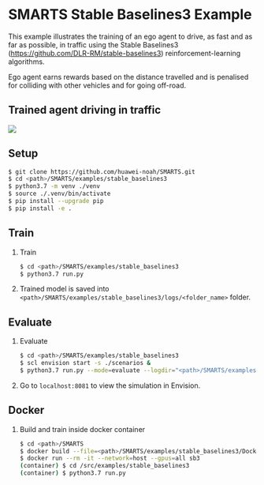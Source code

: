 # SMARTS Stable Baselines3 Example
This example illustrates the training of an ego agent to drive, as fast and as far as possible, in traffic using the Stable Baselines3 (https://github.com/DLR-RM/stable-baselines3) reinforcement-learning algorithms.

Ego agent earns rewards based on the distance travelled and is penalised for colliding with other vehicles and for going off-road.

## Trained agent driving in traffic
![](./docs/_static/driving_in_traffic.gif)

## Setup
```bash
$ git clone https://github.com/huawei-noah/SMARTS.git
$ cd <path>/SMARTS/examples/stable_baselines3
$ python3.7 -m venv ./venv
$ source ./.venv/bin/activate
$ pip install --upgrade pip
$ pip install -e .
```

## Train
1. Train
    ```bash
    $ cd <path>/SMARTS/examples/stable_baselines3
    $ python3.7 run.py 
    ```
1. Trained model is saved into `<path>/SMARTS/examples/stable_baselines3/logs/<folder_name>` folder.

## Evaluate
1. Evaluate
    ```bash
    $ cd <path>/SMARTS/examples/stable_baselines3
    $ scl envision start -s ./scenarios &
    $ python3.7 run.py --mode=evaluate --logdir="<path>/SMARTS/examples/stable_baselines3/logs/<folder_name>" --head
    ```
1. Go to `localhost:8081` to view the simulation in Envision.

## Docker
1. Build and train inside docker container
    ```bash
    $ cd <path>/SMARTS
    $ docker build --file=<path>/SMARTS/examples/stable_baselines3/Dockerfile --network=host --tag=sb3 <path>/SMARTS
    $ docker run --rm -it --network=host --gpus=all sb3
    (container) $ cd /src/examples/stable_baselines3
    (container) $ python3.7 run.py
    ```